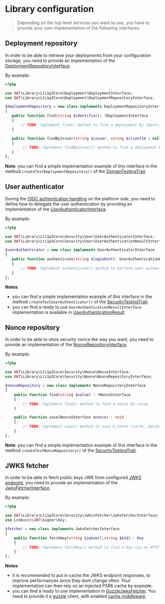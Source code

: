 # Library configuration

> Depending on the top level services you want to use, you have to provide your own implementation of the following interfaces.

## Deployment repository

In order to be able to retrieve your deployments from your configuration storage, you need to provide an implementation of the [DeploymentRepositoryInterface](../../src/Deployment/DeploymentRepositoryInterface.php).

By example:
```php
<?php

use OAT\Library\Lti1p3Core\Deployment\DeploymentInterface;
use OAT\Library\Lti1p3Core\Deployment\DeploymentRepositoryInterface;

$deploymentRepository = new class implements DeploymentRepositoryInterface
{
   public function find(string $identifier): ?DeploymentInterface
   {
       // TODO: Implement find() method to find a deployment by identifier.
   }

   public function findByIssuer(string $issuer, string $clientId = null): ?DeploymentInterface
   {
        // TODO: Implement findByIssuer() method to find a deployment by issuer, and client id if provided.
   }
};
```
**Note**: you can find a simple implementation example of this interface in the method `createTestDeploymentRepository()` of the [DomainTestingTrait](../../tests/Traits/DomainTestingTrait.php).

## User authenticator

During the [OIDC authentication handling](https://www.imsglobal.org/spec/security/v1p0#step-3-authentication-response) on the platform side, you need to define how to delegate the user authentication by providing an implementation of the [UserAuthenticatorInterface](../../src/Security/User/UserAuthenticatorInterface.php).

By example:
```php
<?php

use OAT\Library\Lti1p3Core\Security\User\UserAuthenticatorInterface;
use OAT\Library\Lti1p3Core\Security\User\UserAuthenticationResultInterface;

$userAuthenticator = new class implements UserAuthenticatorInterface
{
   public function authenticate(string $loginHint): UserAuthenticationResultInterface
   {
       // TODO: Implement authenticate() method to perform user authentication (ex: ldap, auth server, session, etc)
   }
};
```
**Notes**:
- you can find a simple implementation example of this interface in the method `createTestUserAuthenticator()` of the [SecurityTestingTrait](../../tests/Traits/SecurityTestingTrait.php).
- you can find a ready to use `UserAuthenticationResultInterface` implementation is available in [UserAuthenticationResult](../../src/Security/User/UserAuthenticationResult.php)

## Nonce repository

In order to be able to store security nonce the way you want, you need to provide an implementation of the [NonceRepositoryInterface](../../src/Security/Nonce/NonceRepositoryInterface.php).

By example:
```php
<?php

use OAT\Library\Lti1p3Core\Security\Nonce\NonceInterface;
use OAT\Library\Lti1p3Core\Security\Nonce\NonceRepositoryInterface;

$nonceRepository = new class implements NonceRepositoryInterface
{
    public function find(string $value) : ?NonceInterface
    {
        // TODO: Implement find() method to find a nonce by value.
    }

    public function save(NonceInterface $nonce) : void
    {
        // TODO: Implement save() method to save a nonce (cache, database, etc)
    }
};
```
**Note**: you can find a simple implementation example of this interface in the method `createTestNonceRepository()` of the [SecurityTestingTrait](../../tests/Traits/SecurityTestingTrait.php).

## JWKS fetcher

In order to be able to fetch public keys JWK from configured [JWKS endpoint](https://auth0.com/docs/tokens/concepts/jwks), you need to provide an implementation of the [JwksFetcherInterface](../../src/Security/Jwks/Fetcher/JwksFetcherInterface.php).

By example:
```php
<?php

use OAT\Library\Lti1p3Core\Security\Jwks\Fetcher\JwksFetcherInterface;
use Lcobucci\JWT\Signer\Key;

$fetcher = new class implements JwksFetcherInterface
{
    public function fetchKey(string $jwksUrl,string $kId) : Key
    {
        // TODO: Implement fetchKey() method to find a Key via an HTTP call to the $jwksUrl, for the kid $kId.
    }
};
```
**Notes**:
- it is recommended to put in cache the JWKS endpoint responses, to improve performances since they dont change often. Your implementation can then rely on an injected PSR6 cache by example.
- you can find a ready to use implementation in [GuzzleJwksFetcher](../../src/Security/Jwks/Fetcher/GuzzleJwksFetcher.php). You need to provide it a [guzzle](http://docs.guzzlephp.org/en/stable/) client, with enabled [cache middleware](https://github.com/Kevinrob/guzzle-cache-middleware).